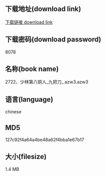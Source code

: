 ## 下载地址(download link)
[下载链接 download link](https://voluble-croquembouche-d321dc.netlify.app/?s=2722%E3%80%81%E5%B0%91%E6%9E%97%E7%AC%AC%E5%85%AB%E9%93%9C%E4%BA%BA_%E4%B9%9D%E6%8A%8A%E5%88%80_.azw3)

## 下载密码(download password)
8078

## 名称(book name)
2722、少林第八铜人_九把刀_.azw3.azw3

## 语言(language)
chinese

## MD5
127c92f4a64a4be48a62f4bba1e67b17

## 大小(filesize)
1.4 MB
